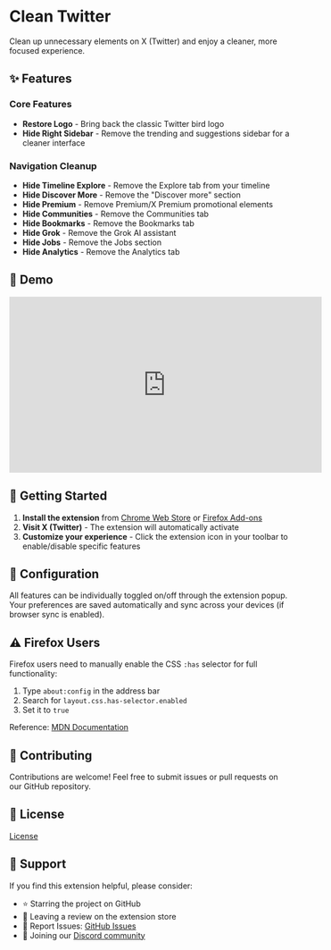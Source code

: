 # Clean Twitter

Clean up unnecessary elements on X (Twitter) and enjoy a cleaner, more focused experience.

## ✨ Features

### Core Features

- **Restore Logo** - Bring back the classic Twitter bird logo
- **Hide Right Sidebar** - Remove the trending and suggestions sidebar for a cleaner interface

### Navigation Cleanup

- **Hide Timeline Explore** - Remove the Explore tab from your timeline
- **Hide Discover More** - Remove the "Discover more" section
- **Hide Premium** - Remove Premium/X Premium promotional elements
- **Hide Communities** - Remove the Communities tab
- **Hide Bookmarks** - Remove the Bookmarks tab
- **Hide Grok** - Remove the Grok AI assistant
- **Hide Jobs** - Remove the Jobs section
- **Hide Analytics** - Remove the Analytics tab

## 🎉 Demo

<iframe width="560" height="315" src="https://www.youtube.com/embed/YBHtrP5zVd8?si=8frcG9G3sSF1d7Is" title="YouTube video player" frameborder="0" allow="accelerometer; autoplay; clipboard-write; encrypted-media; gyroscope; picture-in-picture; web-share" referrerpolicy="strict-origin-when-cross-origin" allowfullscreen></iframe>

## 🚀 Getting Started

1. **Install the extension** from [Chrome Web Store](https://chrome.google.com/webstore/detail/lbbfmkbgembfbohdadeggdcgdkmfdmpb) or [Firefox Add-ons](https://addons.mozilla.org/zh-CN/firefox/addon/clean-twitter-2333/)
2. **Visit X (Twitter)** - The extension will automatically activate
3. **Customize your experience** - Click the extension icon in your toolbar to enable/disable specific features

## 🔧 Configuration

All features can be individually toggled on/off through the extension popup. Your preferences are saved automatically and sync across your devices (if browser sync is enabled).

## ⚠️ Firefox Users

Firefox users need to manually enable the CSS `:has` selector for full functionality:

1. Type `about:config` in the address bar
2. Search for `layout.css.has-selector.enabled`
3. Set it to `true`

Reference: [MDN Documentation](https://developer.mozilla.org/en-US/docs/Web/CSS/:has#browser_compatibility)

## 🤝 Contributing

Contributions are welcome! Feel free to submit issues or pull requests on our GitHub repository.

## 📄 License

[License](https://github.com/rxliuli/clean-twitter/blob/main/README.md)

## 🙏 Support

If you find this extension helpful, please consider:

- ⭐ Starring the project on GitHub
- 📝 Leaving a review on the extension store
- 💬 Report Issues: [GitHub Issues](https://github.com/rxliuli/clean-twitter/issues)
- 💬 Joining our [Discord community](https://discord.gg/gFhKUthc88)
